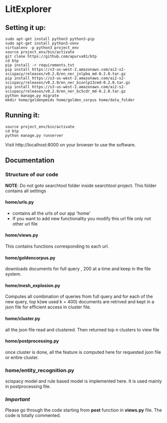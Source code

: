 
# LitExplorer

## Setting it up:

```
sudo apt-get install python3 python3-pip
sudo apt-get install python3-venv
virtualenv -p python3 project_env
source project_env/bin/activate
git clone https://github.com/apurva91/btp
cd btp
pip install -r requirements.txt
pip install https://s3-us-west-2.amazonaws.com/ai2-s2-scispacy/releases/v0.2.0/en_ner_jnlpba_md-0.2.0.tar.gz
pip install https://s3-us-west-2.amazonaws.com/ai2-s2-scispacy/releases/v0.2.0/en_ner_bionlp13cmd-0.2.0.tar.gz
pip install https://s3-us-west-2.amazonaws.com/ai2-s2-scispacy/releases/v0.2.0/en_ner_bc5cdr_md-0.2.0.tar.gz
python manage.py migrate
mkdir home/goldenpmids home/golden_corpus home/data_folder
```

## Running it:

```
source project_env/bin/activate
cd btp
python manage.py runserver
```

Visit http://localhost:8000 on your browser to use the software.


## Documentation

### Structure of our code

**NOTE**: Do not goto searchtool folder inside searchtool project. This folder contains all settings

#### home/urls.py
- contains all the urls of our app 'home'
- If you want to add new functionality you modify this url file only not other url file

#### home/views.py

This contains functions corresponding to each url.

#### home/goldencorpus.py

downloads documents for full query , 200 at a time and keep in the file system.

#### home/mesh_explosion.py

Computes all combination of queries from full query and for each of the new query, top k(we used k = 400) documents are retrived and kept in a json file for efficient access in cluster file.

#### home/cluster.py 

all the json file read and clustered. Then returned top n clusters to view file

#### home/postprocessing.py

once cluster is done, all the feature is computed here for requested json file or entire cluster.

### home/entity_recognition.py

scispacy model and rule based model is implemented here. It is used mainly in postprocessing file.


### **_Important_**

Please go through the code starting from __post__ function in __views.py__ file. The code is totally commented.
